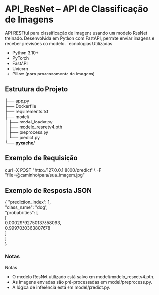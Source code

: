 # API_ResNet – API de Classificação de Imagens 

API RESTful para classificação de imagens usando um modelo ResNet treinado. Desenvolvida em Python com FastAPI, permite enviar imagens e receber previsões do modelo. 
Tecnologias Utilizadas 

* Python 3.10+ 
* PyTorch 
* FastAPI 
* Uvicorn 
* Pillow (para processamento de imagens)

## Estrutura do Projeto 

├── app.py                
├── Dockerfile  
├── requirements.txt  
├── model/       
│   ├── model_loader.py           
│   ├── modelo_resnetv4.pth                 
│   ├── preprocess.py           
│   └── predict.py         
└── __pycache__/     
 
## Exemplo de Requisição   

curl -X POST "http://127.0.0.1:8000/predict" \ 
  -F "file=@caminho/para/sua_imagem.jpg" 

## Exemplo de Resposta JSON

{ 
  "prediction_index": 1,  
  "class_name": "dog",  
  "probabilities": [  
    [  
      0.00029792750137858093,  
      0.9997020363807678  
    ]  
  ]  
}  

### Notas 

Notas

* O modelo ResNet utilizado está salvo em model/modelo_resnetv4.pth. 
* As imagens enviadas são pré-processadas em model/preprocess.py. 
* A lógica de inferência está em model/predict.py. 
